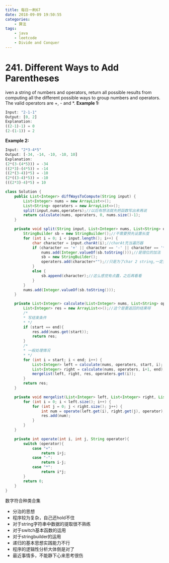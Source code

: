 ```yaml
---
title: 每日一刷67
date: 2018-09-09 19:50:55
categories: 
    - 算法
tags:
    - java
    - leetcode
    - Divide and Conquer
---
```

# 241. Different Ways to Add Parentheses

iven a string of numbers and operators, return all possible results from computing all the different possible ways to group numbers and operators. The valid operators are +, - and *.
**Example 1:**
```js
Input: "2-1-1"
Output: [0, 2]
Explanation: 
((2-1)-1) = 0 
(2-(1-1)) = 2

```
**Example 2:**
```js
Input: "2*3-4*5"
Output: [-34, -14, -10, -10, 10]
Explanation: 
(2*(3-(4*5))) = -34 
((2*3)-(4*5)) = -14 
((2*(3-4))*5) = -10 
(2*((3-4)*5)) = -10 
(((2*3)-4)*5) = 10
```

```java
class Solution {
    public List<Integer> diffWaysToCompute(String input) {
        List<Integer> nums = new ArrayList<>();
        List<String> operaters = new ArrayList<>();
        split(input,nums,operaters);//以后有想法就先把函数写出来再说
        return calculate(nums, operaters, 0, nums.size()-1);
    }

    private void split(String input, List<Integer> nums, List<String> operaters){
        StringBuilder sb = new StringBuilder();//不需要预先设置长度
        for (int i = 0; i < input.length(); i++) {
            char character = input.charAt(i);//charAt充当遍历器
            if (character == '+' || character == '-' || character == '*'){
                nums.add(Integer.valueOf(sb.toString()));//是错位的加法
                sb = new StringBuilder();
                operaters.add(character+"");//只是为了char 2 string,一定要是双引号
            }
            else {
                sb.append(character);//这么感觉有点蠢，之后再看看
            }
        }
        nums.add(Integer.valueOf(sb.toString()));
    }

    private List<Integer> calculate(List<Integer> nums, List<String> operaters, int start, int end){
        List<Integer> res = new ArrayList<>();//这个是要返回的结果呀
        /*
        * 写结束条件
        * */
        if (start == end){
            res.add(nums.get(start));
            return res;
        }
        /*
        * 一般处理情况
        * */
        for (int i = start; i < end; i++) {
            List<Integer> left = calculate(nums, operaters, start, i);
            List<Integer> right = calculate(nums, operaters, i+1, end);
            mergelist(left, right, res, operaters.get(i));
        }
        return res;
    }

    private void mergelist(List<Integer> left, List<Integer> right, List<Integer> res, String operator){
        for (int i = 0; i < left.size(); i++) {
            for (int j = 0; j < right.size(); j++) {
                int num = operate(left.get(i), right.get(j), operator);
                res.add(num);
            }
        }
    }

    private int operate(int i, int j, String operator){
        switch (operator){
            case "+":
                return i+j;
            case "-":
                return i-j;
            case "*":
                return i*j;
        }
        return 0;
    }
}
```
数字符合种类合集
- 分治的思想
- 程序较为复杂，自己还hold不住
- 对于string字符串中数据的提取很不熟练
- 对于switch基本函数的运用
- 对于stringbuilder的运用
- 递归的基本思想实践能力不行
- 程序的逻辑性分析大体倒是对了
- 最近事情多，不能静下心来思考很伤
